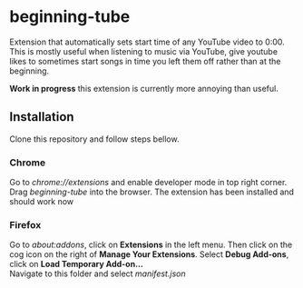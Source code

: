 # beginning-tube

Extension that automatically sets start time of any YouTube video to 0:00. This is mostly useful when listening to music via YouTube, give youtube likes to sometimes start songs in time you left them off rather than at the beginning.

**Work in progress** this extension is currently more annoying than useful.

## Installation

Clone this repository and follow steps bellow.

### Chrome

Go to *chrome://extensions* and enable developer mode in top right corner.
Drag *beginning-tube* into the browser.
The extension has been installed and should work now

### Firefox

Go to *about:addons*, click on **Extensions** in the left menu. Then click on the cog icon on the right of **Manage Your Extensions**.
Select **Debug Add-ons**, click on **Load Temporary Add-on...**\
Navigate to this folder and select *manifest.json*
